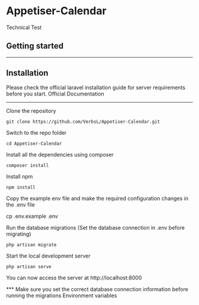 # Appetiser-Calendar
Technical Test

## Getting started

---

## Installation

Please check the official laravel installation guide for server requirements before you start. Official Documentation

---


Clone the repository

`git clone https://github.com/VerbsL/Appetiser-Calendar.git`

Switch to the repo folder

`cd Appetiser-Calendar`

Install all the dependencies using composer

`composer install`

Install npm

`npm install`

Copy the example env file and make the required configuration changes in the .env file

cp .env.example .env

Run the database migrations (Set the database connection in .env before migrating)

`php artisan migrate`

Start the local development server

`php artisan serve`

You can now access the server at http://localhost:8000


*** Make sure you set the correct database connection information before running the migrations Environment variables

